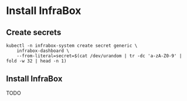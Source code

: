 # Install InfraBox

## Create secrets

    kubectl -n infrabox-system create secret generic \
        infrabox-dashboard \
        --from-literal=secret=$(cat /dev/urandom | tr -dc 'a-zA-Z0-9' | fold -w 32 | head -n 1)

## Install InfraBox
TODO
